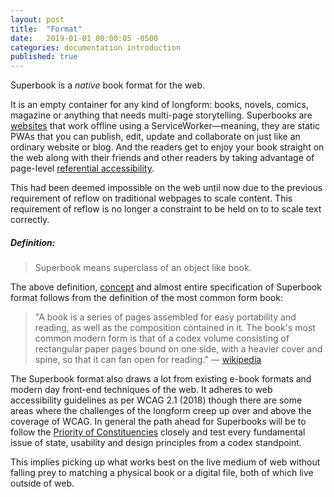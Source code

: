 ```yaml
---
layout: post
title:  "Format"
date:   2019-01-01 00:00:05 -0500
categories: documentation introduction
published: true
---
```


Superbook is a *native* book format for the web. 

It is an empty container for any kind of longform: books, novels, comics, magazine or anything that needs multi-page storytelling. Superbooks are [websites](https://bubblin.io/blog/superbooks-are-websites) that work offline using a ServiceWorker—meaning, they are static PWAs that you can publish, edit, update and collaborate on just like an ordinary website or blog. And the readers get to enjoy your book straight on the web along with their friends and other readers by taking advantage of page-level [referential accessibility](https://bubblin.io/blog/referential-accessibility). 

This had been deemed impossible on the web until now due to the previous requirement of reflow on traditional webpages to scale content. This requirement of reflow is no longer a constraint to be held on to to scale text correctly.

##### Definition:

> Superbook means superclass of an object like book.

The above definition, [concept](https://bubblin.io/docs/concept) and almost entire specification of Superbook format follows from the definition of the most common form book:

> "A book is a series of pages assembled for easy portability and reading, as well as the composition contained in it. The book's most common modern form is that of a codex volume consisting of rectangular paper pages bound on one side, with a heavier cover and spine, so that it can fan open for reading." — <a href="https://en.wikipedia.org/wiki/Book" rel="nofollow">wikipedia</a> 

The Superbook format also draws a lot from existing e-book formats and modern day front-end techniques of the web. It adheres to web accessibility guidelines as per WCAG 2.1 (2018) though there are some areas where the challenges of the longform creep up over and above the coverage of WCAG. In general the path ahead for Superbooks will be to follow the [Priority of Constituencies](https://www.w3.org/TR/html-design-principles/#priority-of-constituencies) closely and test every fundamental issue of state, usability and design principles from a codex standpoint. 

This implies picking up what works best on the live medium of web without falling prey to matching a physical book or a digital file, both of which live outside of web.  